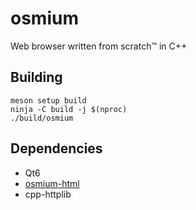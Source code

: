 # osmium

Web browser written from scratch™ in C++

## Building
```
meson setup build
ninja -C build -j $(nproc)
./build/osmium
```

## Dependencies
* Qt6
* [osmium-html](https://github.com/antpiasecki/osmium-html)
* cpp-httplib